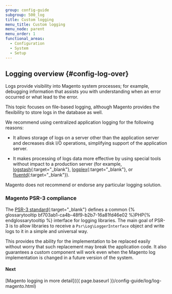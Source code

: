 ```yaml
---
group: config-guide
subgroup: 500_log
title: Custom logging
menu_title: Custom logging
menu_node: parent
menu_order: 1
functional_areas:
  - Configuration
  - System
  - Setup
---
```


## Logging overview {#config-log-over}

Logs provide visibility into Magento system processes; for example, debugging information that assists you with understanding when an error occurred or what lead to the error.

This topic focuses on file-based logging, although Magento provides the flexibility to store logs in the database as well.

We recommend using centralized application logging for the following reasons:

*	It allows storage of logs on a server other than the application server and decreases disk I/O operations, simplifying support of the application server.

*	It makes processing of logs data more effective by using special tools without impact to a production server (for example, [logstash](https://www.elastic.co/products/logstash){:target="_blank"}, [logplex](https://devcenter.heroku.com/articles/logplex){:target="_blank"}, or [fluentd](http://www.fluentd.org){:target="_blank"}).

<div class="bs-callout bs-callout-info" id="info">
  <p>Magento does not recommend or endorse any particular logging solution.</p>
</div>

### Magento PSR-3 compliance

The [PSR-3 standard](https://zendframework.github.io/zend-log/psr3){:target="_blank"} defines a common {% glossarytooltip bf703ab1-ca4b-48f9-b2b7-16a81fd46e02 %}PHP{% endglossarytooltip %} interface for logging libraries. The main goal of PSR-3 is to allow libraries to receive a `Psr\Log\LoggerInterface` object and write logs to it in a simple and universal way.

This provides the ability for the implementation to be replaced easily without worry that such replacement may break the application code. It also guarantees a custom component will work even when the Magento log implementation is changed in a future version of the system.

#### Next
[Magento logging in more detail]({{ page.baseurl }}/config-guide/log/log-magento.html)
